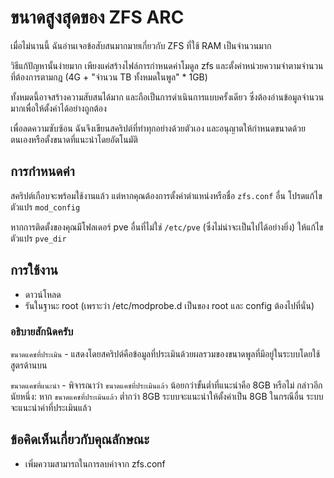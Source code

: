 # ขนาดสูงสุดของ ZFS ARC
เมื่อไม่นานนี้ ฉันอ่านเจอข้อสับสนมากมายเกี่ยวกับ ZFS ที่ใช้ RAM เป็นจำนวนมาก

วิธีแก้ปัญหานั้นง่ายมาก เพียงแค่สร้างไฟล์การกำหนดค่าโมดูล zfs และตั้งค่าหน่วยความจำตามจำนวนที่ต้องการตามกฎ (4G + "จำนวน TB ทั้งหมดในพูล" * 1GB)

ทั้งหมดนี้อาจสร้างความสับสนได้มาก และถือเป็นการดำเนินการแบบครั้งเดียว ซึ่งต้องอ่านข้อมูลจำนวนมากเพื่อให้ตั้งค่าได้อย่างถูกต้อง

เพื่อลดความซับซ้อน ฉันจึงเขียนสคริปต์ที่ทำทุกอย่างด้วยตัวเอง และอนุญาตให้กำหนดขนาดด้วยตนเองหรือตั้งขนาดที่แนะนำโดยอัตโนมัติ

## การกำหนดค่า
สคริปต์เกือบจะพร้อมใช้งานแล้ว แต่หากคุณต้องการตั้งค่าตำแหน่งหรือชื่อ `zfs.conf` อื่น โปรดแก้ไขตัวแปร `mod_config`

หากการติดตั้งของคุณมีโฟลเดอร์ pve อื่นที่ไม่ใช่ `/etc/pve` (ซึ่งไม่น่าจะเป็นไปได้อย่างยิ่ง) ให้แก้ไขตัวแปร `pve_dir`

## การใช้งาน
- ดาวน์โหลด
- รันในฐานะ root (เพราะว่า /etc/modprobe.d เป็นของ root และ config ต้องไปที่นั่น)

### อธิบายสักนิดครับ
`ขนาดแคชที่ประเมิน` - แสดงโดยสคริปต์คือข้อมูลที่ประเมินด้วยผลรวมของขนาดพูลที่มีอยู่ในระบบโดยใช้สูตรด้านบน

`ขนาดแคชที่แนะนำ` - พิจารณาว่า `ขนาดแคชที่ประเมินแล้ว` น้อยกว่าขั้นต่ำที่แนะนำคือ 8GB หรือไม่ กล่าวอีกนัยหนึ่ง: หาก `ขนาดแคชที่ประเมินแล้ว` ต่ำกว่า 8GB ระบบจะแนะนำให้ตั้งค่าเป็น 8GB ในกรณีอื่น ระบบจะแนะนำค่าที่ประเมินแล้ว


## ข้อคิดเห็นเกี่ยวกับคุณลักษณะ
- เพิ่มความสามารถในการลบค่าจาก zfs.conf
